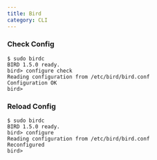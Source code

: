 ```yaml
---
title: Bird
category: CLI
---
```

### Check Config

```
$ sudo birdc
BIRD 1.5.0 ready.
bird> configure check 
Reading configuration from /etc/bird/bird.conf
Configuration OK
bird>
```

### Reload Config

```
$ sudo birdc
BIRD 1.5.0 ready.
bird> configure 
Reading configuration from /etc/bird/bird.conf
Reconfigured
bird>
```
